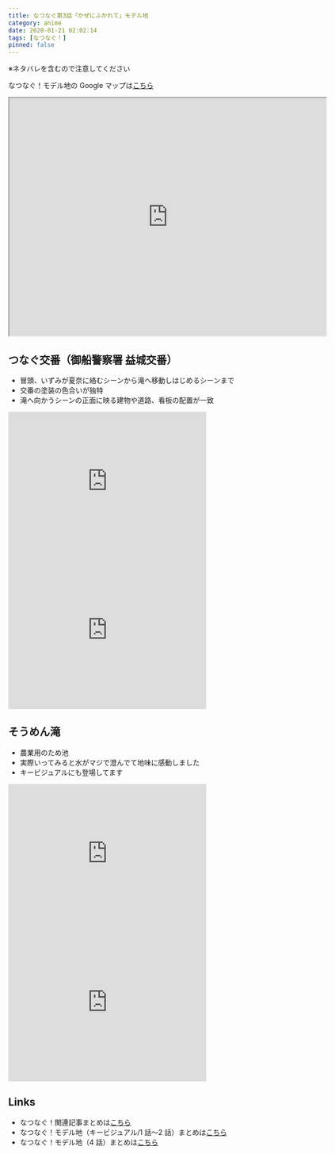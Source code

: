 ```yaml
---
title: なつなぐ第3話「かぜにふかれて」モデル地
category: anime
date: 2020-01-21 02:02:14
tags: [なつなぐ！]
pinned: false
---
```


※ネタバレを含むので注意してください

なつなぐ！モデル地の Google マップは[こちら](https://drive.google.com/open?id=15QwDJEe0xHYqrEAJzBpY6wHCyUtjpxx9&usp=sharing)

<iframe src="https://www.google.com/maps/d/u/1/embed?mid=15QwDJEe0xHYqrEAJzBpY6wHCyUtjpxx9" width="640" height="480"></iframe>

## つなぐ交番（御船警察署 益城交番）

- 冒頭、いずみが夏奈に絡むシーンから滝へ移動しはじめるシーンまで
- 交番の塗装の色合いが独特
- 滝へ向かうシーンの正面に映る建物や道路、看板の配置が一致

<iframe src="https://www.google.com/maps/embed?pb=!4v1579538962466!6m8!1m7!1sv1KCx4rqsYQgPDYNwlhkGw!2m2!1d32.78750518670881!2d130.8207614998967!3f275.3895346634341!4f1.112978110076682!5f0.7820865974627469" width="400" height="300" frameborder="0" style="border:0;" allowfullscreen=""></iframe>

<iframe src="https://www.google.com/maps/embed?pb=!4v1579539038306!6m8!1m7!1sv1KCx4rqsYQgPDYNwlhkGw!2m2!1d32.78750518670881!2d130.8207614998967!3f350.98820481252017!4f2.9931687459134793!5f0.7820865974627469" width="400" height="300" frameborder="0" style="border:0;" allowfullscreen=""></iframe>

## そうめん滝

- 農業用のため池
- 実際いってみると水がマジで澄んでて地味に感動しました
- キービジュアルにも登場してます

<iframe src="https://www.google.com/maps/embed?pb=!4v1579539576363!6m8!1m7!1s1XUHYA0jeiXfSZjP2IG8Aw!2m2!1d32.77490493078099!2d130.8234675914536!3f144.42605827531426!4f7.003406159310941!5f0.4000000000000002" width="400" height="300" frameborder="0" style="border:0;" allowfullscreen=""></iframe>

<iframe src="https://www.google.com/maps/embed?pb=!4v1579539819089!6m8!1m7!1s3iV3QzDumvblLsTJOxv4FQ!2m2!1d32.77475073401017!2d130.8235486906993!3f244.4850154690634!4f-27.250875549761844!5f0.7820865974627469" width="400" height="300" frameborder="0" style="border:0;" allowfullscreen=""></iframe>

## Links

- なつなぐ！関連記事まとめは[こちら](https://53ningen.com/natsunagu-matome/)
- なつなぐ！モデル地（キービジュアル/1 話〜2 話）まとめは[こちら](https://53ningen.com/natsunagu-locations/)
- なつなぐ！モデル地（4 話）まとめは[こちら](https://53ningen.com/natsunagu-ep4/)
